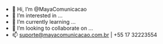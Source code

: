 - 👋 Hi, I’m @MayaComunicacao
- 👀 I’m interested in ...
- 🌱 I’m currently learning ...
- 💞️ I’m looking to collaborate on ...
- 📫  suporte@mayacomunicacao.com.br | +55 17 32223554

<!---
MayaComunicacao/MayaComunicacao is a ✨ special ✨ repository because its `README.md` (this file) appears on your GitHub profile.
You can click the Preview link to take a look at your changes.
--->
